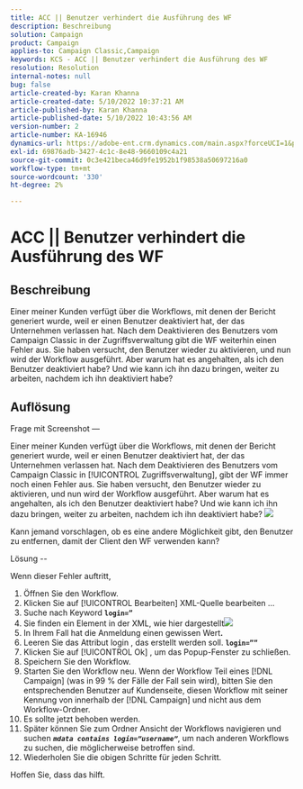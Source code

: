 ```yaml
---
title: ACC || Benutzer verhindert die Ausführung des WF
description: Beschreibung
solution: Campaign
product: Campaign
applies-to: Campaign Classic,Campaign
keywords: KCS - ACC || Benutzer verhindert die Ausführung des WF
resolution: Resolution
internal-notes: null
bug: false
article-created-by: Karan Khanna
article-created-date: 5/10/2022 10:37:21 AM
article-published-by: Karan Khanna
article-published-date: 5/10/2022 10:43:56 AM
version-number: 2
article-number: KA-16946
dynamics-url: https://adobe-ent.crm.dynamics.com/main.aspx?forceUCI=1&pagetype=entityrecord&etn=knowledgearticle&id=7512bb29-4dd0-ec11-a7b5-00224809c556
exl-id: 69876adb-3427-4c1c-8e48-9660109c4a21
source-git-commit: 0c3e421beca46d9fe1952b1f98538a50697216a0
workflow-type: tm+mt
source-wordcount: '330'
ht-degree: 2%

---
```


# ACC || Benutzer verhindert die Ausführung des WF

## Beschreibung


Einer meiner Kunden verfügt über die Workflows, mit denen der Bericht generiert wurde, weil er einen Benutzer deaktiviert hat, der das Unternehmen verlassen hat. Nach dem Deaktivieren des Benutzers vom Campaign Classic in der Zugriffsverwaltung gibt die WF weiterhin einen Fehler aus. Sie haben versucht, den Benutzer wieder zu aktivieren, und nun wird der Workflow ausgeführt. Aber warum hat es angehalten, als ich den Benutzer deaktiviert habe? Und wie kann ich ihn dazu bringen, weiter zu arbeiten, nachdem ich ihn deaktiviert habe?


## Auflösung


Frage mit Screenshot —



Einer meiner Kunden verfügt über die Workflows, mit denen der Bericht generiert wurde, weil er einen Benutzer deaktiviert hat, der das Unternehmen verlassen hat. Nach dem Deaktivieren des Benutzers vom Campaign Classic in [!UICONTROL Zugriffsverwaltung], gibt der WF immer noch einen Fehler aus. Sie haben versucht, den Benutzer wieder zu aktivieren, und nun wird der Workflow ausgeführt. Aber warum hat es angehalten, als ich den Benutzer deaktiviert habe? Und wie kann ich ihn dazu bringen, weiter zu arbeiten, nachdem ich ihn deaktiviert habe?
![](assets/178d95b7-4dd0-ec11-a7b5-00224809c556.png)

Kann jemand vorschlagen, ob es eine andere Möglichkeit gibt, den Benutzer zu entfernen, damit der Client den WF verwenden kann?





Lösung --

Wenn dieser Fehler auftritt,

1. Öffnen Sie den Workflow.
2. Klicken Sie auf [!UICONTROL Bearbeiten]  XML-Quelle bearbeiten ...
3. Suche nach Keyword <b>`login=”`</b>
4. Sie finden ein Element in der XML, wie hier dargestellt![](assets/dee6636f-799e-eb11-b1ac-000d3a368466.png)
5. In Ihrem Fall hat die Anmeldung einen gewissen Wert<b>.</b>
6. Leeren Sie das Attribut login , das erstellt werden soll. <b>`login=””`</b>
7. Klicken Sie auf [!UICONTROL Ok] , um das Popup-Fenster zu schließen.
8. Speichern Sie den Workflow.
9. Starten Sie den Workflow neu. Wenn der Workflow Teil eines [!DNL Campaign] (was in 99 % der Fälle der Fall sein wird), bitten Sie den entsprechenden Benutzer auf Kundenseite, diesen Workflow mit seiner Kennung von innerhalb der [!DNL Campaign] und nicht aus dem Workflow-Ordner.
10. Es sollte jetzt behoben werden.
11. Später können Sie zum Ordner Ansicht der Workflows navigieren und suchen <b>*`mdata contains login=”username”`</b>*, um nach anderen Workflows zu suchen, die möglicherweise betroffen sind.
12. Wiederholen Sie die obigen Schritte für jeden Schritt.


Hoffen Sie, dass das hilft.
